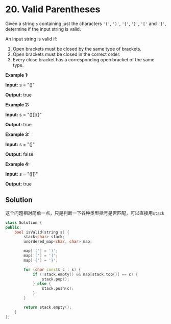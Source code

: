 # 20. Valid Parentheses

Given a string `s` containing just the characters `'('`, `')'`, `'{'`, `'}'`, `'['` and `']'`, determine if the input string is valid.

An input string is valid if:

1. Open brackets must be closed by the same type of brackets.
2. Open brackets must be closed in the correct order.
3. Every close bracket has a corresponding open bracket of the same type.

 

**Example 1:**

**Input:** s = "()"

**Output:** true

**Example 2:**

**Input:** s = "()[]{}"

**Output:** true

**Example 3:**

**Input:** s = "(]"

**Output:** false

**Example 4:**

**Input:** s = "([])"

**Output:** true

## Solution

这个问题相对简单一点，只是判断一下各种类型括号是否匹配，可以直接用`stack`

```c++
class Solution {
public:
    bool isValid(string s) {
        stack<char> stack;
        unordered_map<char, char> map;

        map['('] = ')';
        map['['] = ']';
        map['{'] = '}';

        for (char const& c : s) {
            if (!stack.empty() && map[stack.top()] == c) {
                stack.pop();
            } else {
                stack.push(c);
            }
        }

        return stack.empty();
    }
};
```